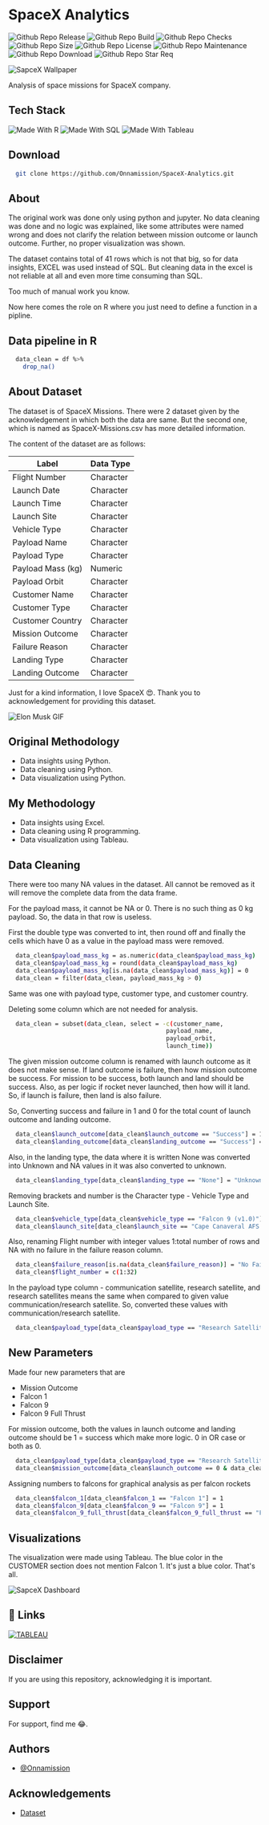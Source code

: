 # SpaceX Analytics

![Github Repo Release](https://img.shields.io/github/release-date/Onnamission/SpaceX-Analytics)
![Github Repo Build](https://img.shields.io/github/workflow/status/Onnamission/SpaceX-Analytics/spacex)
![Github Repo Checks](https://badgen.net/github/checks/Onnamission/SpaceX-Analytics/main)
![Github Repo Size](https://img.shields.io/github/repo-size/Onnamission/SpaceX-Analytics)
![Github Repo License](https://img.shields.io/github/license/Onnamission/SpaceX-Analytics)
![Github Repo Maintenance](https://img.shields.io/maintenance/yes/2022)
![Github Repo Download](https://img.shields.io/github/downloads/Onnamission/SpaceX-Analytics/total)
![Github Repo Star Req](https://img.shields.io/badge/%F0%9F%8C%9F-If%20Useful-BC4E99)

![SapceX Wallpaper](Images/Falcon-Heavy-Demo.jpg)

Analysis of space missions for SpaceX company.

## Tech Stack

![Made With R](https://img.shields.io/badge/Made%20with-R-red?style=for-the-badge&logo=R)
![Made With SQL](https://img.shields.io/badge/Made%20with-Excel-darkgreen?style=for-the-badge&logo=MicrosoftExcel)
![Made With Tableau](https://img.shields.io/badge/Made%20with-Tableau-orange?style=for-the-badge&logo=Tableau)

## Download

```bash
  git clone https://github.com/Onnamission/SpaceX-Analytics.git
```

## About

The original work was done only using python and jupyter. No data cleaning was done and no logic was explained, like some attributes were named wrong and does not clarify the relation between mission outcome or launch outcome. Further, no proper visualization was shown.

The dataset contains total of 41 rows which is not that big, so for data insights, EXCEL was used instead of SQL. But cleaning data in the excel is not reliable at all and even more time consuming than SQL.

Too much of manual work you know.

Now here comes the role on R where you just need to define a function in a pipline.

## Data pipeline in R

```bash
  data_clean = df %>%
    drop_na()
```

## About Dataset

The dataset is of SpaceX Missions. There were 2 dataset given by the acknowledgement in which both the data are same. But the second one, which is named as SpaceX-Missions.csv has more detailed information. 

The content of the dataset are as follows:

| Label           | Data Type                                                             |
| ----------------- | ------------------------------------------------------------------ |
| Flight Number | Character |
| Launch Date | Character |
| Launch Time | Character |
| Launch Site | Character |
| Vehicle Type | Character |
| Payload Name | Character |
| Payload Type | Character |
| Payload Mass (kg) | Numeric |
| Payload Orbit | Character |
| Customer Name | Character |
| Customer Type | Character |
| Customer Country | Character |
| Mission Outcome | Character |
| Failure Reason | Character |
| Landing Type | Character |
| Landing Outcome | Character |

Just for a kind information, I love SpaceX 😍. Thank you to acknowledgement for providing this dataset.

![Elon Musk GIF](Images/elon_musk_gif.gif)

## Original Methodology

 - Data insights using Python.
 - Data cleaning using Python.
 - Data visualization using Python.

## My Methodology

 - Data insights using Excel.
 - Data cleaning using R programming.
 - Data visualization using Tableau.

## Data Cleaning

There were too many NA values in the dataset. All cannot be removed as it will remove the complete data from the data frame.

For the payload mass, it cannot be NA or 0. There is no such thing as 0 kg payload. So, the data in that row is useless.

First the double type was converted to int, then round off and finally the cells which have 0 as a value in the payload mass were removed.

```bash
  data_clean$payload_mass_kg = as.numeric(data_clean$payload_mass_kg)
  data_clean$payload_mass_kg = round(data_clean$payload_mass_kg)
  data_clean$payload_mass_kg[is.na(data_clean$payload_mass_kg)] = 0
  data_clean = filter(data_clean, payload_mass_kg > 0)
```

Same was one with payload type, customer type, and customer country.

Deleting some column which are not needed for analysis.

```bash
  data_clean = subset(data_clean, select = -c(customer_name,
                                            payload_name,
                                            payload_orbit,
                                            launch_time))

```

The given mission outcome column is renamed with launch outcome as it does not make sense.
If land outcome is failure, then how mission outcome be success.
For mission to be success, both launch and land should be success.
Also, as per logic if rocket never launched, then how will it land. So, if launch is failure, then land is also failure.

So, Converting success and failure in 1 and 0 for the total count of launch outcome and landing outcome.

```bash
  data_clean$launch_outcome[data_clean$launch_outcome == "Success"] = 1
  data_clean$landing_outcome[data_clean$landing_outcome == "Success"] = 1
```

Also, in the landing type, the data where it is written None was converted into Unknown and NA values in it was also converted to unknown.

```bash
  data_clean$landing_type[data_clean$landing_type == "None"] = "Unknown"
```

Removing brackets and number is the Character type - Vehicle Type and Launch Site.

```bash
  data_clean$vehicle_type[data_clean$vehicle_type == "Falcon 9 (v1.0)"] = "Falcon 9"
  data_clean$launch_site[data_clean$launch_site == "Cape Canaveral AFS LC-40"] = "Cape Canaveral"
```

Also, renaming Flight number with integer values 1:total number of rows and NA with no failure in the failure reason column.

```bash
  data_clean$failure_reason[is.na(data_clean$failure_reason)] = "No Failure"
  data_clean$flight_number = c(1:32)
```

In the payload type column - communication satellite, research satellite, and research satellites means the same when compared to given value communication/research satellite. So, converted these values with communication/research satellite. 

```bash
  data_clean$payload_type[data_clean$payload_type == "Research Satellite"] = "Communication/Research Satellite"
```

## New Parameters

Made four new parameters that are 
 - Mission Outcome
 - Falcon 1
 - Falcon 9
 - Falcon 9 Full Thrust

For mission outcome, both the values in launch outcome and landing outcome should be 1 = success which make more logic. 0 in OR case or both as 0.

```bash
  data_clean$payload_type[data_clean$payload_type == "Research Satellite"] = "Communication/Research Satellite"
  data_clean$mission_outcome[data_clean$launch_outcome == 0 & data_clean$landing_outcome == 1] = 0
```

Assigning numbers to falcons for graphical analysis as per falcon rockets

```bash
  data_clean$falcon_1[data_clean$falcon_1 == "Falcon 1"] = 1
  data_clean$falcon_9[data_clean$falcon_9 == "Falcon 9"] = 1
  data_clean$falcon_9_full_thrust[data_clean$falcon_9_full_thrust == "Falcon 9 Full Thrust"] = 1
```

## Visualizations

The visualization were made using Tableau. The blue color in the CUSTOMER section does not mention Falcon 1. It's just a blue color. That's all.

![SapceX Dashboard](spacex_dashboard.png)

## 🔗 Links
[![TABLEAU](https://img.shields.io/badge/tableau-0A66C2?style=for-the-badge&logo=tableau&logoColor=white)](https://public.tableau.com/app/profile/aditya.kakde)

## Disclaimer

If you are using this repository, acknowledging it is important.

## Support

For support, find me 😂.

## Authors

- [@Onnamission](https://www.github.com/Onnamission)


## Acknowledgements

 - [Dataset](https://github.com/BriantOliveira/SpaceX-Dataset)
